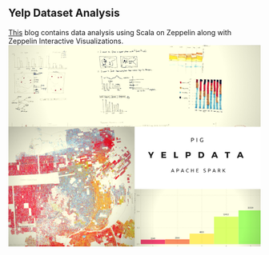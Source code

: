 ## Yelp Dataset Analysis
[This](https://kocharshaivi19.github.io/Yelp-Dataset-Analysis/zeppelin) blog contains data analysis using Scala on Zeppelin along with Zeppelin Interactive Visualizations.
![screenshot](screenshots/YelpData.png)
